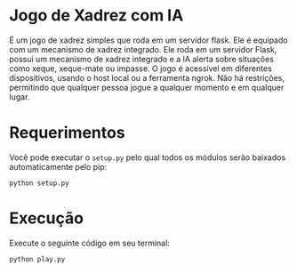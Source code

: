 # Jogo de Xadrez com IA

É um jogo de xadrez simples que roda em um servidor flask. Ele é equipado com um mecanismo de xadrez integrado. Ele roda em um servidor Flask, possui um mecanismo de xadrez integrado e a IA alerta sobre situações como xeque, xeque-mate ou impasse. O jogo é acessível em diferentes dispositivos, usando o host local ou a ferramenta ngrok. Não há restrições, permitindo que qualquer pessoa jogue a qualquer momento e em qualquer lugar.

# Requerimentos

Você pode executar o `setup.py` pelo qual todos os módulos serão baixados automaticamente pelo pip:

```
python setup.py
```

# Execução

Execute o seguinte código em seu terminal:

```
python play.py